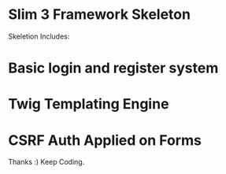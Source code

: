 # Slim 3 Framework Skeleton


Skeletion Includes:
# Basic login and register system
# Twig Templating Engine
# CSRF Auth Applied on Forms





Thanks :) Keep Coding.
